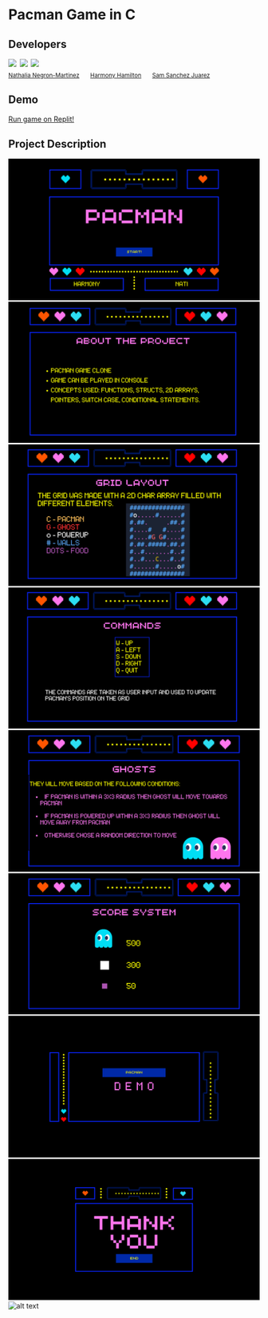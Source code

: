 # Pacman Game in C

## Developers
<div>
  <img style="padding-right: 0.2em" src="https://github.com/dxvinelight.png" width="100px;"/>

  <img style="padding-right: 0.2em" src="https://github.com/HarmonyH27.png" width="100px;"/>

  <img style="padding-right: 0.2em" src="https://github.com/samsannchez.png" width="100px;"/>

  <br />
  <sub><a href="https://github.com/Ayla-T">Nathalia Negron-Martinez</a></sub>
  &emsp;
  <sub><a href="https://github.com/rmai21">Harmony Hamilton</a></sub>
  &emsp;
  <sub><a href="https://github.com/ca764763">Sam Sanchez Juarez</a></sub>
</div>

## Demo
[Run game on Replit!](https://replit.com/@sa830042/PacMan-Game)

## Project Description
![alt text](Presentation/1.png)
![alt text](Presentation/2.png)
![alt text](Presentation/3.png)
![alt text](Presentation/4.png)
![alt text](Presentation/5.png)
![alt text](Presentation/6.png)
![alt text](Presentation/7.png)
![alt text](Presentation/8.png)
![alt text](Presentation/9.png)

